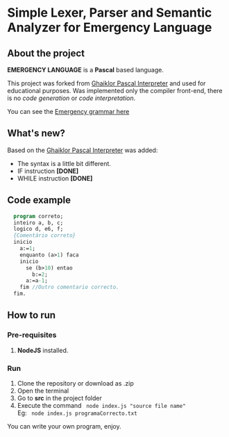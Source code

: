 # Simple Lexer, Parser and Semantic Analyzer for Emergency Language

## About the project
**EMERGENCY LANGUAGE** is a **Pascal** based language.   

This project was forked from [Ghaiklor Pascal Interpreter](https://github.com/ghaiklor/pascal-interpreter) and used for educational purposes. Was implemented only the compiler front-end, there is no *code generation* or *code interpretation*.   


You can see the [Emergency grammar here](./GRAMATICA.md)   

## What's new?
Based on the [Ghaiklor Pascal Interpreter](https://github.com/ghaiklor/pascal-interpreter) was added: 
- The syntax is a little bit different.  
- IF instruction **[DONE]**
- WHILE instruction **[DONE]**

## Code example
```pascal
  program correto;
  inteiro a, b, c;
  logico d, e6, f;
  {Comentário correto}
  inicio
    a:=1;
    enquanto (a>1) faca
    inicio
      se (b>10) entao
        b:=2;
      a:=a-1;
    fim //Outro comentario correcto.
  fim.
```

## How to run

### Pre-requisites
1. **NodeJS** installed.

### Run
1. Clone the repository or download as .zip
2. Open the terminal
3. Go to **src** in the project folder
4. Execute the command ` node index.js "source file name"`   
  Eg: ` node index.js programaCorrecto.txt` 

You can write your own program, enjoy.